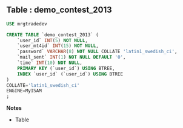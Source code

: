 Table : demo_contest_2013
-------------------------

```SQL
USE mrgtradedev

CREATE TABLE `demo_contest_2013` (
	`user_id` INT(5) NOT NULL,
	`user_mt4id` INT(15) NOT NULL,
	`password` VARCHAR(8) NOT NULL COLLATE 'latin1_swedish_ci',
	`mail_sent` INT(1) NOT NULL DEFAULT '0',
	`time` INT(10) NOT NULL,
	PRIMARY KEY (`user_id`) USING BTREE,
	INDEX `user_id` (`user_id`) USING BTREE
)
COLLATE='latin1_swedish_ci'
ENGINE=MyISAM
;
```
__Notes__

+ Table